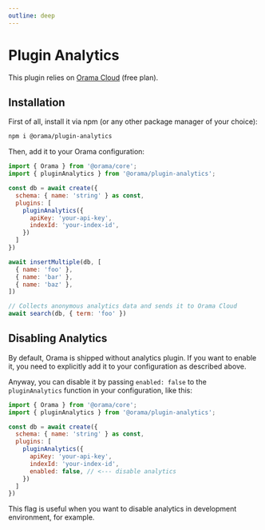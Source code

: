 ```yaml
---
outline: deep
---
```


# Plugin Analytics

This plugin relies on [Orama Cloud](https://cloud.oramasearch.com) (free plan).

## Installation

First of all, install it via npm (or any other package manager of your choice):

```sh
npm i @orama/plugin-analytics
```

Then, add it to your Orama configuration:

```js
import { Orama } from '@orama/core';
import { pluginAnalytics } from '@orama/plugin-analytics';

const db = await create({
  schema: { name: 'string' } as const,
  plugins: [
    pluginAnalytics({
      apiKey: 'your-api-key',
      indexId: 'your-index-id',
    })
  ]
})

await insertMultiple(db, [
  { name: 'foo' },
  { name: 'bar' },
  { name: 'baz' },
])

// Collects anonymous analytics data and sends it to Orama Cloud
await search(db, { term: 'foo' })
```

## Disabling Analytics

By default, Orama is shipped without analytics plugin. If you want to enable it, you need to explicitly add it to your configuration as described above.

Anyway, you can disable it by passing `enabled: false` to the `pluginAnalytics` function in your configuration, like this:

```js
import { Orama } from '@orama/core';
import { pluginAnalytics } from '@orama/plugin-analytics';

const db = await create({
  schema: { name: 'string' } as const,
  plugins: [
    pluginAnalytics({
      apiKey: 'your-api-key',
      indexId: 'your-index-id',
      enabled: false, // <--- disable analytics
    })
  ]
})
```

This flag is useful when you want to disable analytics in development environment, for example.
